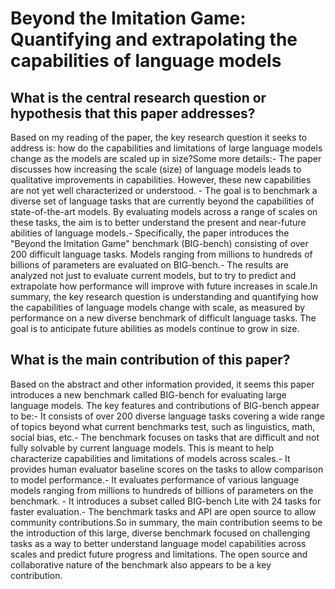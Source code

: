 # Beyond the Imitation Game: Quantifying and extrapolating the   capabilities of language models

## What is the central research question or hypothesis that this paper addresses?

Based on my reading of the paper, the key research question it seeks to address is: how do the capabilities and limitations of large language models change as the models are scaled up in size?Some more details:- The paper discusses how increasing the scale (size) of language models leads to qualitative improvements in capabilities. However, these new capabilities are not yet well characterized or understood. - The goal is to benchmark a diverse set of language tasks that are currently beyond the capabilities of state-of-the-art models. By evaluating models across a range of scales on these tasks, the aim is to better understand the present and near-future abilities of language models.- Specifically, the paper introduces the "Beyond the Imitation Game" benchmark (BIG-bench) consisting of over 200 difficult language tasks. Models ranging from millions to hundreds of billions of parameters are evaluated on BIG-bench.- The results are analyzed not just to evaluate current models, but to try to predict and extrapolate how performance will improve with future increases in scale.In summary, the key research question is understanding and quantifying how the capabilities of language models change with scale, as measured by performance on a new diverse benchmark of difficult language tasks. The goal is to anticipate future abilities as models continue to grow in size.


## What is the main contribution of this paper?

Based on the abstract and other information provided, it seems this paper introduces a new benchmark called BIG-bench for evaluating large language models. The key features and contributions of BIG-bench appear to be:- It consists of over 200 diverse language tasks covering a wide range of topics beyond what current benchmarks test, such as linguistics, math, social bias, etc.- The benchmark focuses on tasks that are difficult and not fully solvable by current language models. This is meant to help characterize capabilities and limitations of models across scales.- It provides human evaluator baseline scores on the tasks to allow comparison to model performance.- It evaluates performance of various language models ranging from millions to hundreds of billions of parameters on the benchmark. - It introduces a subset called BIG-bench Lite with 24 tasks for faster evaluation.- The benchmark tasks and API are open source to allow community contributions.So in summary, the main contribution seems to be the introduction of this large, diverse benchmark focused on challenging tasks as a way to better understand language model capabilities across scales and predict future progress and limitations. The open source and collaborative nature of the benchmark also appears to be a key contribution.
